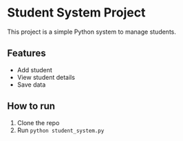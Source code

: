 # Student System Project

This project is a simple Python system to manage students.

## Features
- Add student
- View student details
- Save data

## How to run
1. Clone the repo
2. Run `python student_system.py`
